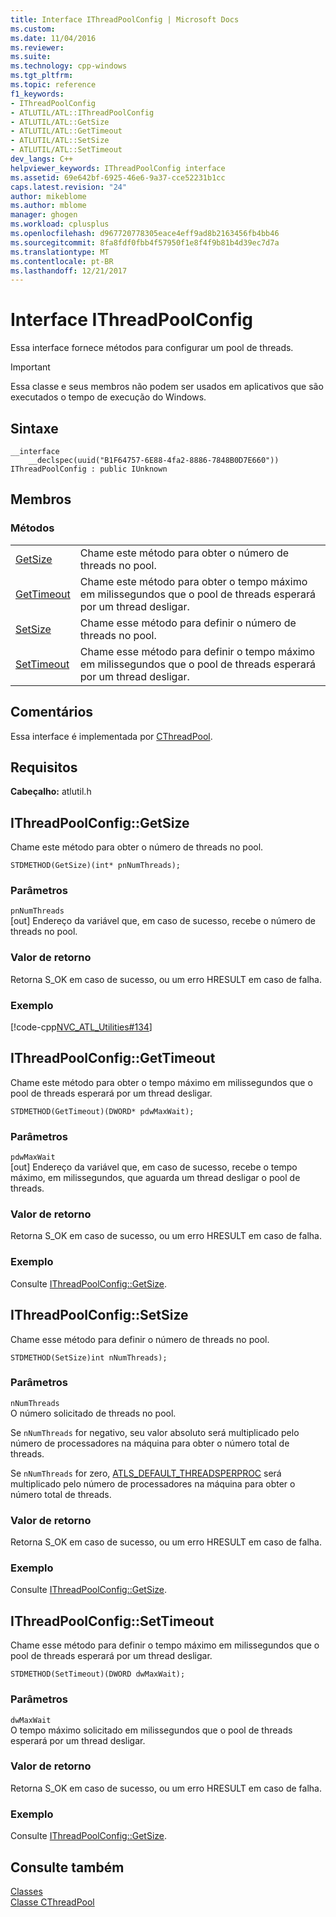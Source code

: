 ```yaml
---
title: Interface IThreadPoolConfig | Microsoft Docs
ms.custom: 
ms.date: 11/04/2016
ms.reviewer: 
ms.suite: 
ms.technology: cpp-windows
ms.tgt_pltfrm: 
ms.topic: reference
f1_keywords:
- IThreadPoolConfig
- ATLUTIL/ATL::IThreadPoolConfig
- ATLUTIL/ATL::GetSize
- ATLUTIL/ATL::GetTimeout
- ATLUTIL/ATL::SetSize
- ATLUTIL/ATL::SetTimeout
dev_langs: C++
helpviewer_keywords: IThreadPoolConfig interface
ms.assetid: 69e642bf-6925-46e6-9a37-cce52231b1cc
caps.latest.revision: "24"
author: mikeblome
ms.author: mblome
manager: ghogen
ms.workload: cplusplus
ms.openlocfilehash: d967720778305eace4eff9ad8b2163456fb4bb46
ms.sourcegitcommit: 8fa8fdf0fbb4f57950f1e8f4f9b81b4d39ec7d7a
ms.translationtype: MT
ms.contentlocale: pt-BR
ms.lasthandoff: 12/21/2017
---
```

# <a name="ithreadpoolconfig-interface"></a>Interface IThreadPoolConfig
Essa interface fornece métodos para configurar um pool de threads.  
  
> [!IMPORTANT]
>  Essa classe e seus membros não podem ser usados em aplicativos que são executados o tempo de execução do Windows.  
  
## <a name="syntax"></a>Sintaxe  
  
```
__interface
    __declspec(uuid("B1F64757-6E88-4fa2-8886-7848B0D7E660")) IThreadPoolConfig : public IUnknown
```  
  
## <a name="members"></a>Membros  
  
### <a name="methods"></a>Métodos  
  
|||  
|-|-|  
|[GetSize](#getsize)|Chame este método para obter o número de threads no pool.|  
|[GetTimeout](#gettimeout)|Chame este método para obter o tempo máximo em milissegundos que o pool de threads esperará por um thread desligar.|  
|[SetSize](#setsize)|Chame esse método para definir o número de threads no pool.|  
|[SetTimeout](#settimeout)|Chame esse método para definir o tempo máximo em milissegundos que o pool de threads esperará por um thread desligar.|  
  
## <a name="remarks"></a>Comentários  
 Essa interface é implementada por [CThreadPool](../../atl/reference/cthreadpool-class.md).  
  
## <a name="requirements"></a>Requisitos  
 **Cabeçalho:** atlutil.h  
  
##  <a name="getsize"></a>IThreadPoolConfig::GetSize  
 Chame este método para obter o número de threads no pool.  
  
```
STDMETHOD(GetSize)(int* pnNumThreads);
```  
  
### <a name="parameters"></a>Parâmetros  
 `pnNumThreads`  
 [out] Endereço da variável que, em caso de sucesso, recebe o número de threads no pool.  
  
### <a name="return-value"></a>Valor de retorno  
 Retorna S_OK em caso de sucesso, ou um erro HRESULT em caso de falha.  
  
### <a name="example"></a>Exemplo  
 [!code-cpp[NVC_ATL_Utilities#134](../../atl/codesnippet/cpp/ithreadpoolconfig-interface_1.cpp)]  
  
##  <a name="gettimeout"></a>IThreadPoolConfig::GetTimeout  
 Chame este método para obter o tempo máximo em milissegundos que o pool de threads esperará por um thread desligar.  
  
```
STDMETHOD(GetTimeout)(DWORD* pdwMaxWait);
```  
  
### <a name="parameters"></a>Parâmetros  
 `pdwMaxWait`  
 [out] Endereço da variável que, em caso de sucesso, recebe o tempo máximo, em milissegundos, que aguarda um thread desligar o pool de threads.  
  
### <a name="return-value"></a>Valor de retorno  
 Retorna S_OK em caso de sucesso, ou um erro HRESULT em caso de falha.  
  
### <a name="example"></a>Exemplo  
 Consulte [IThreadPoolConfig::GetSize](#getsize).  
  
##  <a name="setsize"></a>IThreadPoolConfig::SetSize  
 Chame esse método para definir o número de threads no pool.  
  
```
STDMETHOD(SetSize)int nNumThreads);
```  
  
### <a name="parameters"></a>Parâmetros  
 `nNumThreads`  
 O número solicitado de threads no pool.  
  
 Se `nNumThreads` for negativo, seu valor absoluto será multiplicado pelo número de processadores na máquina para obter o número total de threads.  
  
 Se `nNumThreads` for zero, [ATLS_DEFAULT_THREADSPERPROC](http://msdn.microsoft.com/library/e0dcf107-72a9-4122-abb4-83c63aa7d571) será multiplicado pelo número de processadores na máquina para obter o número total de threads.  
  
### <a name="return-value"></a>Valor de retorno  
 Retorna S_OK em caso de sucesso, ou um erro HRESULT em caso de falha.  
  
### <a name="example"></a>Exemplo  
 Consulte [IThreadPoolConfig::GetSize](#getsize).  
  
##  <a name="settimeout"></a>IThreadPoolConfig::SetTimeout  
 Chame esse método para definir o tempo máximo em milissegundos que o pool de threads esperará por um thread desligar.  
  
```
STDMETHOD(SetTimeout)(DWORD dwMaxWait);
```  
  
### <a name="parameters"></a>Parâmetros  
 `dwMaxWait`  
 O tempo máximo solicitado em milissegundos que o pool de threads esperará por um thread desligar.  
  
### <a name="return-value"></a>Valor de retorno  
 Retorna S_OK em caso de sucesso, ou um erro HRESULT em caso de falha.  
  
### <a name="example"></a>Exemplo  
 Consulte [IThreadPoolConfig::GetSize](#getsize).  
  
## <a name="see-also"></a>Consulte também  
 [Classes](../../atl/reference/atl-classes.md)   
 [Classe CThreadPool](../../atl/reference/cthreadpool-class.md)

